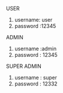 USER
1. username: user
2. password :12345

ADMIN
1. username :admin
2. password : 12345

SUPER ADMIN
1. username : super
2. password : 12332
